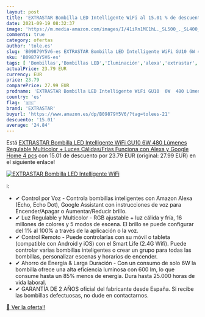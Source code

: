 ```yaml
---
layout: post
title: 'EXTRASTAR Bombilla LED Intelligente WiFi al 15.01 % de descuento'
date: 2021-09-19 08:32:37
image: 'https://m.media-amazon.com/images/I/41iRn1MC1hL._SL500_._SL400_.jpg'
comments: true
category: ofertas
author: 'tole.es'
slug: 'B09879Y5V6-es EXTRASTAR Bombilla LED Intelligente WiFi GU10 6W 480...'
sku: 'B09879Y5V6-es'
tags: [ 'Bombillas','Bombillas LED','Iluminación','alexa','extrastar','google','home', ]
actualPrice: 23.79 EUR
currency: EUR
price: 23.79
comparePrice: 27.99 EUR
prodname: 'EXTRASTAR Bombilla LED Intelligente WiFi GU10  6W  480 Lúmenes  Regulable Multicolor + Luces Cálidas/Frías  Funciona con Alexa y Google Home  4 pcs'
country: 'es'
flag: '🇪🇸'
brand: 'EXTRASTAR'
buyurl: 'https://www.amazon.es/dp/B09879Y5V6/?tag=tolees-21'
descuento: '15.01'
average: '24.84'
---
```


Está [EXTRASTAR Bombilla LED Intelligente WiFi GU10  6W  480 Lúmenes  Regulable Multicolor + Luces Cálidas/Frías  Funciona con Alexa y Google Home  4 pcs](https://www.amazon.es/dp/B09879Y5V6/?tag=tolees-21) con 15.01 de descuento por 23.79 EUR (original: 27.99 EUR) en el siguiente enlace!

[![EXTRASTAR Bombilla LED Intelligente WiFi](https://m.media-amazon.com/images/I/41iRn1MC1hL._SL500_._SL400_.jpg)](https://www.amazon.es/dp/B09879Y5V6/?tag=tolees-21)

ℹ️:

- ✔ Control por Voz - Controla bombillas inteligentes con Amazon Alexa (Echo, Echo Dot), Google Assistant con instrucciones de voz para Encender/Apagar o Aumentar/Reducir brillo.
- ✔ Luz Regulable y Multicolor - RGB ajustable + luz cálida y fría, 16 millones de colores y 5 modos de escena. El brillo se puede configurar del 1% al 100% a través de la aplicación o la voz.
- ✔ Control Remoto - Puede controlarlas con su móvil o tableta (compatible con Android y iOS) con el Smart Life (2.4G Wifi). Puede controlar varias bombillas inteligentes o crear un grupo para todas las bombillas, personalizar escenas y horarios de encender.
- ✔ Ahorro de Energía & Larga Duración - Con un consumo de solo 6W la bombilla ofrece una alta eficiencia luminosa con 600 lm, lo que consume hasta un 85% menos de energía. Dura hasta 25.000 horas de vida laboral.
- ✔ GARANTÍA DE 2 AÑOS oficial del fabricante desde España. Si recibe las bombillas defectuosas, no dude en contactarnos.

[🛒 Ver la oferta!!](https://www.amazon.es/dp/B09879Y5V6/?tag=tolees-21)
